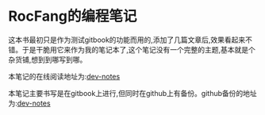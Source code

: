RocFang的编程笔记
=======

这本书最初只是作为测试gitbook的功能而用的,添加了几篇文章后,效果看起来不错。于是干脆用它来作为我的笔记本了,这个笔记没有一个完整的主题,基本就是个杂货铺,想到到哪写到哪。

本笔记的在线阅读地址为:[dev-notes](http://rocfang.gitbooks.io/dev-notes/content/)

本笔记主要书写是在gitbook上进行,但同时在github上有备份。github备份的地址为:[dev-notes](https://github.com/RocFang/dev-notes)
